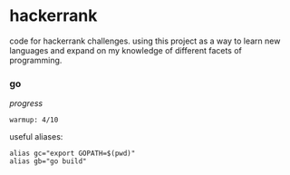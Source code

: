 # hackerrank

code for hackerrank challenges. using this project as a way to learn new languages and expand on my knowledge of different facets of programming.

### go

*progress*

```
warmup: 4/10
```

useful aliases:

```
alias gc="export GOPATH=$(pwd)"
alias gb="go build"
```

